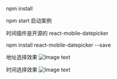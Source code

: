 npm install 

npm start  启动案例

时间插件是开源的 react-mobile-datepicker

npm install react-mobile-datepicker --save

地址选择效果
![Image text](https://github.com/lilu/react-city-select/raw/master/Assets/Images/11.png)

时间选择效果
![Image text](https://github.com/lilu/react-city-select/raw/master/Assets/Images/22.png)